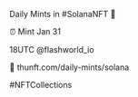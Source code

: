 Daily Mints in #SolanaNFT 🚀

⏰ Mint Jan 31

18UTC @flashworld_io

🔗 thunft.com/daily-mints/solana

#NFTCollections